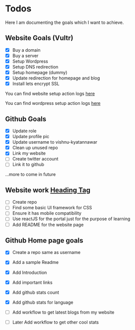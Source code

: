 # Todos
Here I am documenting the goals which I want to achieve.

## Website Goals (Vultr)
- [x] Buy a domain
- [x] Buy a server
- [x] Setup Wordpress
- [x] Setup DNS redirection
- [x] Setup homepage (dummy)
- [x] Update redirection for homepage and blog
- [x] Install lets encrypt SSL

You can find website setup action logs [here](Website-logs)

You can find wordpress setup action logs [here](Wordpress-logs)

## Github Goals
- [x] Update role
- [x] Update profile pic
- [x] Update username to vishnu-kyatannawar
- [x] Clean up unused repo
- [x] Link my website
- [ ] Create twitter account
- [ ] Link it to github

...more to come in future

## Website work [Heading Tag](https://headingtag.com)

- [ ] Create repo
- [ ] Find some basic UI framework for CSS
- [ ] Ensure it has mobile compatibility
- [ ] Use reactJS for the portal just for the purpose of learning
- [ ] Add README for the website page

## Github Home page goals

- [x] Create a repo same as username
- [x] Add a sample Readme
- [x] Add Introduction
- [x] Add important links
- [x] Add github stats count
- [x] Add github stats for language
- [ ] Add workflow to get latest blogs from my website
- [ ] Later Add workflow to get other cool stats



